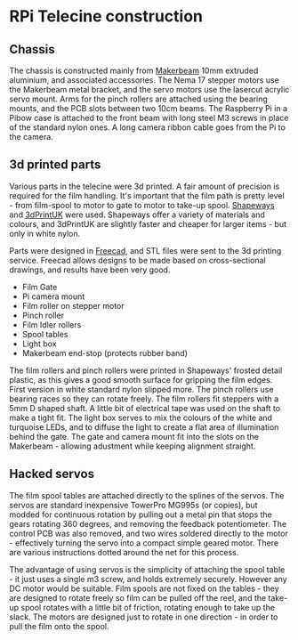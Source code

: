 RPi Telecine construction
=========================

Chassis
-------

The chassis is constructed mainly from [Makerbeam](http://www.makerbeam.eu/) 
10mm extruded aluminium, and associated accessories. The Nema 17 stepper 
motors use the Makerbeam metal bracket, and the servo motors use the lasercut
acrylic servo mount. Arms for the pinch rollers are attached using the
bearing mounts, and the PCB slots between two 10cm beams. The Raspberry Pi in a
Pibow case is attached to the front beam with long steel M3 screws in place
of the standard nylon ones. A long camera ribbon cable goes from the Pi to the
camera.

3d printed parts
----------------

Various parts in the telecine were 3d printed. A fair amount of precision is required for the 
film handling. It's important that the film path is pretty level - from film-spool to motor 
to gate to motor to take-up spool. 
[Shapeways](http://www.shapeways.com/) and [3dPrintUK](http://www.3dprint-uk.co.uk/)
were used. Shapeways offer a variety of materials and colours, and 3dPrintUK are slightly 
faster and cheaper for larger items - but only in white nylon.

Parts were designed in [Freecad](http://freecadweb.org/), and STL files were sent to
the 3d printing service. Freecad allows designs to be made based on cross-sectional
drawings, and results have been very good.

* Film Gate
* Pi camera mount
* Film roller on stepper motor
* Pinch roller
* Film Idler rollers
* Spool tables
* Light box
* Makerbeam end-stop (protects rubber band)

The film rollers and pinch rollers were printed in Shapeways' frosted detail plastic,
as this gives a good smooth surface for gripping the film edges. First version in 
white standard nylon slipped more. The pinch rollers use bearing races so they can rotate
freely. The film rollers fit steppers with a 5mm D shaped shaft. A little bit of electrical 
tape was used on the shaft to make a tight fit.
The light box serves to mix the colours of the white and turquoise LEDs, and to diffuse the
light to create a flat area of illumination behind the gate.
The gate and camera mount fit into the slots on the Makerbeam - allowing adustment while
keeping alignment straight.

Hacked servos
-------------

The film spool tables are attached directly to the splines of the servos. The servos
are standard inexpensive TowerPro MG995s (or copies), but modded for continuous
rotation by pulling out a metal pin that stops the gears rotating 360 degrees, and 
removing the feedback potentiometer. The control PCB was also removed, and two wires
soldered directly to the motor - effectively turning the servo into a compact
simple geared motor. There are various instructions dotted around the net for this
process.

The advantage of using servos is the simplicity of attaching the spool table - it just
uses a single m3 screw, and holds extremely securely. However any DC motor would be suitable.
Film spools are not fixed on the tables - they are designed to rotate freely so film can
be pulled off the reel, and the take-up spool rotates with a little bit of friction, rotating
enough to take up the slack. The motors are designed just to rotate in one direction - in order 
to pull the film onto the spool. 